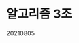 # 알고리즘 3조




<!-- 금요일전까지 개인이 풀 문제 배포
다음 스터디 날까지 4문제 풀어오기 

화요일 

1부

문제 선정 + 문제 풀이 공유 및 피드백


2부

개별적으로 할당된 문제 풀이 공유 및 피드백 




목요일 

1부

문제선정 +  문제 풀이 공유 및 피드백x2

2부

과제 및 실습 공유
 -->



20210805






